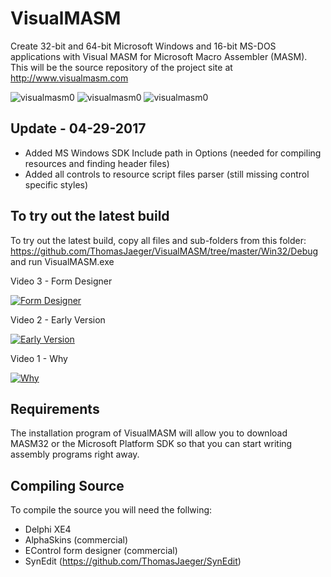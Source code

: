 VisualMASM
==========
Create 32-bit and 64-bit Microsoft Windows and 16-bit MS-DOS applications with Visual MASM for Microsoft Macro Assembler (MASM). This will be the source repository of the project site at http://www.visualmasm.com

![visualmasm0](https://cloud.githubusercontent.com/assets/1396719/24023474/f579e5bc-0a82-11e7-8466-4b0b550e2a0d.png)
![visualmasm0](https://cloud.githubusercontent.com/assets/1396719/24023490/07cabdc2-0a83-11e7-8c87-c83795279f0e.png)
![visualmasm0](https://cloud.githubusercontent.com/assets/1396719/24279842/bbcbfe5e-1022-11e7-86b5-06e2086d0658.png)

Update - 04-29-2017
-------------------
- Added MS Windows SDK Include path in Options (needed for compiling resources and finding header files)
- Added all controls to resource script files parser (still missing control specific styles)

To try out the latest build
---------------------------
To try out the latest build, copy all files and sub-folders from this folder:
https://github.com/ThomasJaeger/VisualMASM/tree/master/Win32/Debug
and run VisualMASM.exe

Video 3 - Form Designer

[![Form Designer](https://img.youtube.com/vi/tsIvckVAdKk/0.jpg)](https://www.youtube.com/watch?v=tsIvckVAdKk)

Video 2 - Early Version

[![Early Version](https://img.youtube.com/vi/YgQFvElx9dA/0.jpg)](https://www.youtube.com/watch?v=YgQFvElx9dA)

Video 1 - Why

[![Why](https://img.youtube.com/vi/GnaeTDGWEzA/0.jpg)](https://www.youtube.com/watch?v=GnaeTDGWEzA)

Requirements
------------
The installation program of VisualMASM will allow you to download MASM32 or the Microsoft Platform SDK so that you can start writing assembly programs right away.

Compiling Source
----------------
To compile the source you will need the follwing:
- Delphi XE4
- AlphaSkins (commercial)
- EControl form designer (commercial)
- SynEdit (https://github.com/ThomasJaeger/SynEdit)

